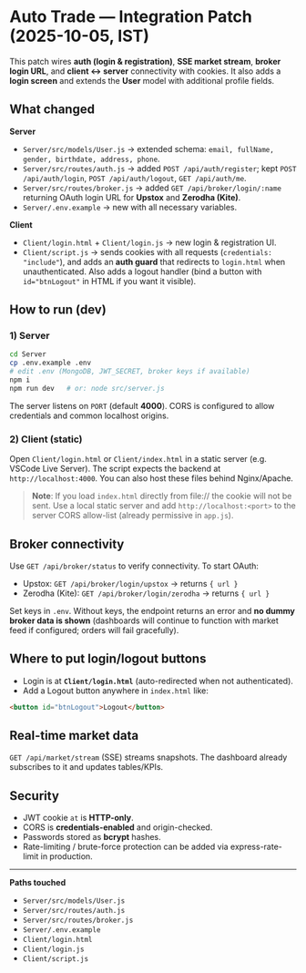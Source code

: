 
# Auto Trade — Integration Patch (2025-10-05, IST)

This patch wires **auth (login & registration)**, **SSE market stream**, **broker login URL**, and **client ↔ server** connectivity with cookies. It also adds a **login screen** and extends the **User** model with additional profile fields.

## What changed

**Server**
- `Server/src/models/User.js` → extended schema: `email, fullName, gender, birthdate, address, phone`.
- `Server/src/routes/auth.js` → added `POST /api/auth/register`; kept `POST /api/auth/login`, `POST /api/auth/logout`, `GET /api/auth/me`.
- `Server/src/routes/broker.js` → added `GET /api/broker/login/:name` returning OAuth login URL for **Upstox** and **Zerodha (Kite)**.
- `Server/.env.example` → new with all necessary variables.

**Client**
- `Client/login.html` + `Client/login.js` → new login & registration UI.
- `Client/script.js` → sends cookies with all requests (`credentials: "include"`), and adds an **auth guard** that redirects to `login.html` when unauthenticated. Also adds a logout handler (bind a button with `id="btnLogout"` in HTML if you want it visible).

## How to run (dev)

### 1) Server
```bash
cd Server
cp .env.example .env
# edit .env (MongoDB, JWT_SECRET, broker keys if available)
npm i
npm run dev   # or: node src/server.js
```

The server listens on `PORT` (default **4000**). CORS is configured to allow credentials and common localhost origins.

### 2) Client (static)
Open `Client/login.html` or `Client/index.html` in a static server (e.g. VSCode Live Server). The script expects the backend at `http://localhost:4000`. You can also host these files behind Nginx/Apache.

> **Note**: If you load `index.html` directly from file:// the cookie will not be sent. Use a local static server and add `http://localhost:<port>` to the server CORS allow-list (already permissive in `app.js`).

## Broker connectivity

Use `GET /api/broker/status` to verify connectivity. To start OAuth:
- Upstox: `GET /api/broker/login/upstox` → returns `{ url }`
- Zerodha (Kite): `GET /api/broker/login/zerodha` → returns `{ url }`

Set keys in `.env`. Without keys, the endpoint returns an error and **no dummy broker data is shown** (dashboards will continue to function with market feed if configured; orders will fail gracefully).

## Where to put login/logout buttons

- Login is at **`Client/login.html`** (auto-redirected when not authenticated).
- Add a Logout button anywhere in `index.html` like:
```html
<button id="btnLogout">Logout</button>
```

## Real-time market data

`GET /api/market/stream` (SSE) streams snapshots. The dashboard already subscribes to it and updates tables/KPIs.

## Security

- JWT cookie `at` is **HTTP-only**.
- CORS is **credentials-enabled** and origin-checked.
- Passwords stored as **bcrypt** hashes.
- Rate-limiting / brute-force protection can be added via express-rate-limit in production.

---

**Paths touched**

- `Server/src/models/User.js`
- `Server/src/routes/auth.js`
- `Server/src/routes/broker.js`
- `Server/.env.example`
- `Client/login.html`
- `Client/login.js`
- `Client/script.js`

